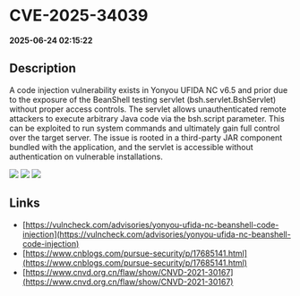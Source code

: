 # CVE-2025-34039

**2025-06-24 02:15:22**

## Description
A code injection vulnerability exists in Yonyou UFIDA NC v6.5 and prior due to the exposure of the BeanShell testing servlet (bsh.servlet.BshServlet) without proper access controls. The servlet allows unauthenticated remote attackers to execute arbitrary Java code via the bsh.script parameter. This can be exploited to run system commands and ultimately gain full control over the target server. The issue is rooted in a third-party JAR component bundled with the application, and the servlet is accessible without authentication on vulnerable installations.

![](https://img.shields.io/static/v1?label=Score&message=10.0&color=red)
![](https://img.shields.io/static/v1?label=Severity&message=CRITICAL&color=red)
![](https://img.shields.io/static/v1?label=CWE&message=RCE&color=green)

## Links
- [https://vulncheck.com/advisories/yonyou-ufida-nc-beanshell-code-injection](https://vulncheck.com/advisories/yonyou-ufida-nc-beanshell-code-injection)
- [https://www.cnblogs.com/pursue-security/p/17685141.html](https://www.cnblogs.com/pursue-security/p/17685141.html)
- [https://www.cnvd.org.cn/flaw/show/CNVD-2021-30167](https://www.cnvd.org.cn/flaw/show/CNVD-2021-30167)
